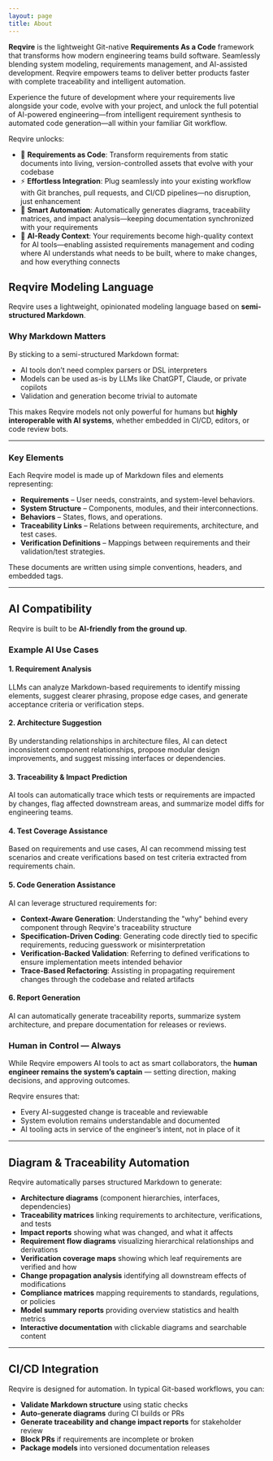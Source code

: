 ```yaml
---
layout: page
title: About
---
```


**Reqvire** is the lightweight Git-native **Requirements As a Code** framework that transforms how modern engineering teams build software. Seamlessly blending system modeling, requirements management, and AI-assisted development. Reqvire empowers teams to deliver better products faster with complete traceability and intelligent automation.

Experience the future of development where your requirements live alongside your code, evolve with your project, and unlock the full potential of AI-powered engineering—from intelligent requirement synthesis to automated code generation—all within your familiar Git workflow.

Reqvire unlocks:
  - 🚀 **Requirements as Code**: Transform requirements from static documents into living, version-controlled assets that evolve with your codebase
  - ⚡ **Effortless Integration**: Plug seamlessly into your existing workflow with Git branches, pull requests, and CI/CD pipelines—no disruption, just enhancement
  - 🤖 **Smart Automation**: Automatically generates diagrams, traceability matrices, and impact analysis—keeping documentation synchronized with your requirements
  - 🧠 **AI-Ready Context**: Your requirements become high-quality context for AI tools—enabling assisted requirements management and coding where AI understands what needs to be built, where to make changes, and how everything connects

## Reqvire Modeling Language

Reqvire uses a lightweight, opinionated modeling language based on **semi-structured Markdown**.

### Why Markdown Matters

By sticking to a semi-structured Markdown format:
- AI tools don’t need complex parsers or DSL interpreters
- Models can be used as-is by LLMs like ChatGPT, Claude, or private copilots
- Validation and generation become trivial to automate

This makes Reqvire models not only powerful for humans but **highly interoperable with AI systems**, whether embedded in CI/CD, editors, or code review bots.

---

### Key Elements

Each Reqvire model is made up of Markdown files and elements representing:

- **Requirements** – User needs, constraints, and system-level behaviors.
- **System Structure** – Components, modules, and their interconnections.
- **Behaviors** – States, flows, and operations.
- **Traceability Links** – Relations between requirements, architecture, and test cases.
- **Verification Definitions** – Mappings between requirements and their validation/test strategies.

These documents are written using simple conventions, headers, and embedded tags.

---


## AI Compatibility

Reqvire is built to be **AI-friendly from the ground up**.

### Example AI Use Cases

#### 1. Requirement Analysis
LLMs can analyze Markdown-based requirements to identify missing elements, suggest clearer phrasing, propose edge cases, and generate acceptance criteria or verification steps.

#### 2. Architecture Suggestion
By understanding relationships in architecture files, AI can detect inconsistent component relationships, propose modular design improvements, and suggest missing interfaces or dependencies.

#### 3. Traceability & Impact Prediction
AI tools can automatically trace which tests or requirements are impacted by changes, flag affected downstream areas, and summarize model diffs for engineering teams.

#### 4. Test Coverage Assistance
Based on requirements and use cases, AI can recommend missing test scenarios and create verifications based on test criteria extracted from requirements chain.

#### 5. Code Generation Assistance

AI can leverage structured requirements for:
- **Context-Aware Generation**: Understanding the "why" behind every component through Reqvire's traceability structure
- **Specification-Driven Coding**: Generating code directly tied to specific requirements, reducing guesswork or misinterpretation
- **Verification-Backed Validation**: Referring to defined verifications to ensure implementation meets intended behavior
- **Trace-Based Refactoring**: Assisting in propagating requirement changes through the codebase and related artifacts

#### 6. Report Generation

AI can automatically generate traceability reports, summarize system architecture, and prepare documentation for releases or reviews.


### Human in Control — Always

While Reqvire empowers AI tools to act as smart collaborators, the **human engineer remains the system’s captain** — setting direction, making decisions, and approving outcomes.

Reqvire ensures that:
- Every AI-suggested change is traceable and reviewable
- System evolution remains understandable and documented
- AI tooling acts in service of the engineer’s intent, not in place of it

---

## Diagram & Traceability Automation

Reqvire automatically parses structured Markdown to generate:
- **Architecture diagrams** (component hierarchies, interfaces, dependencies)
- **Traceability matrices** linking requirements to architecture, verifications, and tests
- **Impact reports** showing what was changed, and what it affects
- **Requirement flow diagrams** visualizing hierarchical relationships and derivations
- **Verification coverage maps** showing which leaf requirements are verified and how
- **Change propagation analysis** identifying all downstream effects of modifications
- **Compliance matrices** mapping requirements to standards, regulations, or policies
- **Model summary reports** providing overview statistics and health metrics
- **Interactive documentation** with clickable diagrams and searchable content

---

## CI/CD Integration

Reqvire is designed for automation. In typical Git-based workflows, you can:

- **Validate Markdown structure** using static checks
- **Auto-generate diagrams** during CI builds or PRs
- **Generate traceability and change impact reports** for stakeholder review
- **Block PRs** if requirements are incomplete or broken
- **Package models** into versioned documentation releases

